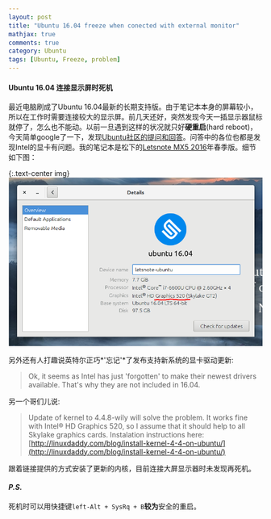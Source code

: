 ```yaml
---
layout: post
title: "Ubuntu 16.04 freeze when conected with external monitor"
mathjax: true
comments: true
category: Ubuntu
tags: [Ubuntu, Freeze, problem]
---
```


#### Ubuntu 16.04 连接显示屏时死机

  最近电脑刷成了Ubuntu 16.04最新的长期支持版。由于笔记本本身的屏幕较小，所以在工作时需要连接较大的显示屏。前几天还好，突然发现今天一插显示器鼠标就停了，怎么也不能动。以前一旦遇到这样的状况就只好**硬重启**(hard reboot)，今天简单google了一下，发现[Ubuntu社区的提问和回答](http://askubuntu.com/questions/762373/laptop-freezes-after-connecting-external-monitor-since-16-04-update)。问答中的各位也都是发现Intel的显卡有问题。我的笔记本是松下的[Letsnote MX5 2016](http://panasonic.jp/pc/products/mx5h/)年春季版。细节如下图：
  
{:.text-center img}
![details](/image/Details_001.png)

另外还有人打趣说英特尔正巧*'忘记'*了发布支持新系统的显卡驱动更新:  
>Ok, it seems as Intel has just 'forgotten' to make their newest drivers available. That's why they are not included in 16.04. 

另一个哥们儿说:  
>Update of kernel to 4.4.8-wily will solve the problem. It works fine with Intel® HD Graphics 520, so I assume that it should help to all Skylake graphics cards. Instalation instructions here:
[http://linuxdaddy.com/blog/install-kernel-4-4-on-ubuntu/](http://linuxdaddy.com/blog/install-kernel-4-4-on-ubuntu/)

跟着链接提供的方式安装了更新的内核，目前连接大屏显示器时未发现再死机。


#### _P.S._
 死机时可以用快捷键`left-Alt + SysRq + B`**较为**安全的重启。